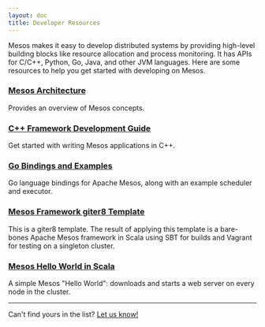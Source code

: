 ```yaml
---
layout: doc
title: Developer Resources
---
```


Mesos makes it easy to develop distributed systems by providing
high-level building blocks like resource allocation and process
monitoring. It has APIs for C/C++, Python, Go, Java, and other
JVM languages. Here are some resources to help you get started with
developing on Mesos.

### [Mesos Architecture](https://mesos.apache.org/documentation/latest/mesos-architecture)

Provides an overview of Mesos concepts.

### [C++ Framework Development Guide](https://mesos.apache.org/documentation/latest/app-framework-development-guide/)

Get started with writing Mesos applications in C++.

### [Go Bindings and Examples](https://github.com/mesosphere/mesos-go)

Go language bindings for Apache Mesos, along with an example scheduler and executor.

### [Mesos Framework giter8 Template](https://github.com/mesosphere/scala-sbt-mesos-framework.g8)

This is a giter8 template. The result of applying this template is a bare-bones Apache Mesos framework in Scala using SBT for builds and Vagrant for testing on a singleton cluster.

### [Mesos Hello World in Scala](https://gist.github.com/guenter/7471695)

A simple Mesos "Hello World": downloads and starts a web server on every node in the cluster.

***

Can't find yours in the list? <a href="/contact/">Let us know! <i class="fa fa-angle-double-right"></i></a>
